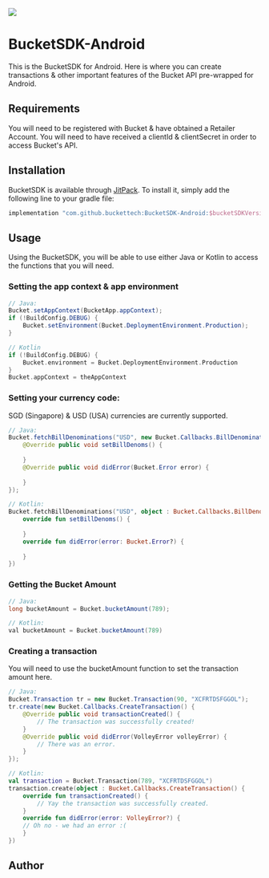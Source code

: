 [![](https://jitpack.io/v/buckettech/BucketSDK-Android.svg)](https://jitpack.io/#buckettech/BucketSDK-Android)

# BucketSDK-Android
This is the BucketSDK for Android.  Here is where you can create transactions & other important features of the Bucket API pre-wrapped for Android.

## Requirements
You will need to be registered with Bucket & have obtained a Retailer Account.  You will need to have received a clientId & clientSecret in order to access Bucket's API.

## Installation

BucketSDK is available through [JitPack](https://jitpack.io). To install
it, simply add the following line to your gradle file:

```gradle
implementation "com.github.buckettech:BucketSDK-Android:$bucketSDKVersion"
```

## Usage
Using the BucketSDK, you will be able to use either Java or Kotlin to access the functions that you will need.
### Setting the app context & app environment
```Java
// Java:
Bucket.setAppContext(BucketApp.appContext);
if (!BuildConfig.DEBUG) {
    Bucket.setEnvironment(Bucket.DeploymentEnvironment.Production);
}
```
```Kotlin
// Kotlin
if (!BuildConfig.DEBUG) {
    Bucket.environment = Bucket.DeploymentEnvironment.Production
}
Bucket.appContext = theAppContext
```

### Setting your currency code:
SGD (Singapore) & USD (USA) currencies are currently supported.
```Java
// Java:
Bucket.fetchBillDenominations("USD", new Bucket.Callbacks.BillDenomination() {
    @Override public void setBillDenoms() {
        
    }
    @Override public void didError(Bucket.Error error) {
        
    }
});
```

```kotlin
// Kotlin:
Bucket.fetchBillDenominations("USD", object : Bucket.Callbacks.BillDenomination() {
    override fun setBillDenoms() {
    
    }
    override fun didError(error: Bucket.Error?) {
                        
    }
})
```

### Getting the Bucket Amount
```Java
// Java:
long bucketAmount = Bucket.bucketAmount(789);

// Kotlin:
val bucketAmount = Bucket.bucketAmount(789)
```
### Creating a transaction
You will need to use the bucketAmount function to set the transaction amount here.
```Java
// Java:
Bucket.Transaction tr = new Bucket.Transaction(90, "XCFRTDSFGGOL");
tr.create(new Bucket.Callbacks.CreateTransaction() {
    @Override public void transactionCreated() {
        // The transaction was successfully created!
    }
    @Override public void didError(VolleyError volleyError) {
        // There was an error.
    }
});
```
```Kotlin
// Kotlin:
val transaction = Bucket.Transaction(789, "XCFRTDSFGGOL")
transaction.create(object : Bucket.Callbacks.CreateTransaction() {
    override fun transactionCreated() {
        // Yay the transaction was successfully created.
    }
    override fun didError(error: VolleyError?) {
    // Oh no - we had an error :(
    }
})
```

## Author
